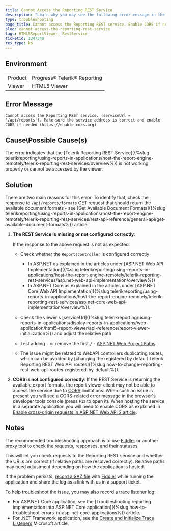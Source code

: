 ```yaml
---
title: Cannot Access the Reporting REST Service
description: "Learn why you may see the following error message in the report viewer 'Cannot access the Reporting REST service. (serviceUrl = '/api/reports'). Make sure the service address is correct and enable CORS if needed (https://enable-cors.org).'"
type: troubleshooting
page_title: Cannot access the Reporting REST service. Enable CORS if needed.
slug: cannot-access-the-reporting-rest-service
tags: HTML5ReportViewer, RestService
ticketid: 1347340
res_type: kb
---
```


## Environment

<table>
	<tr>
		<td>Product</td>
		<td>Progress® Telerik® Reporting</td>
	</tr>
	<tr>
		<td>Viewer</td>
		<td>HTML5 Viewer</td>
	</tr>
</table>


## Error Message

`Cannot access the Reporting REST service. (serviceUrl = '/api/reports'). Make sure the service address is correct and enable CORS if needed (https://enable-cors.org)`

## Cause\Possible Cause(s)

The error indicates that the [Telerik Reporting REST Service]({%slug telerikreporting/using-reports-in-applications/host-the-report-engine-remotely/telerik-reporting-rest-services/overview%}) is not working properly or cannot be accessed by the viewer.

## Solution

There are two main reasons for this error. To identify that, check the response to `/api/reports/formats` GET request that should return the available document formats - see [Get Available Document Formats]({%slug telerikreporting/using-reports-in-applications/host-the-report-engine-remotely/telerik-reporting-rest-services/rest-api-reference/general-api/get-available-document-formats%}) article.

1. **The REST Service is missing or not configured correctly**:

	If the response to the above request is not as expected:

	* Check whether the `ReportsController` is configured correctly

		+ In ASP.NET as explained in the articles under [ASP.NET Web API Implementation]({%slug telerikreporting/using-reports-in-applications/host-the-report-engine-remotely/telerik-reporting-rest-services/asp.net-web-api-implementation/overview%})
		+ In ASP.NET Core as explained in the articles under [ASP.NET Core Web API Implementation]({%slug telerikreporting/using-reports-in-applications/host-the-report-engine-remotely/telerik-reporting-rest-services/asp.net-core-web-api-implementation/overview%}).

	* Check the viewer's [serviceUrl]({%slug telerikreporting/using-reports-in-applications/display-reports-in-applications/web-application/html5-report-viewer/api-reference/report-viewer-initialization%}) and adjust the relative path
	* Test adding `~` or remove the first `/` - [ASP.NET Web Project Paths](https://learn.microsoft.com/en-us/previous-versions/ms178116(v=vs.140)?redirectedfrom=MSDN)
	* The issue might be related to WebAPI controllers duplicating routes, which can be avoided by [changing the registered by default Telerik Reporting REST Web API routes]({%slug how-to-change-reporting-rest-web-api-routes-registered-by-default%}).

1. **CORS is not configured correctly**: If the REST Service is returning the available export formats, the report viewer client may not be able to access the service due to [CORS](https://developer.mozilla.org/en-US/docs/Web/HTTP/CORS) limitations. When such an issue is present you will see a CORS-related error message in the browser's developer tools console (press `F12` to open it). When hosting the service in a separate application you will need to enable CORS as explained in [Enable cross-origin requests in ASP.NET Web API 2 article](https://learn.microsoft.com/en-us/aspnet/web-api/overview/security/enabling-cross-origin-requests-in-web-api).

## Notes

The recommended troubleshooting approach is to use [Fiddler](https://www.telerik.com/fiddler/fiddler-classic) or another proxy tool to check the requests, responses, and their statuses.

This will let you check requests to the Reporting REST service and whether the URLs are correct (if relative paths are resolved correctly). Relative paths may need adjustment depending on how the application is hosted.

If the problem persists, [record a SAZ file](https://docs.telerik.com/fiddler/save-and-load-traffic/tasks/createsaz) with [Fiddler](https://www.telerik.com/download/fiddler) while running the application and share the log as a link with us in a support ticket.

To help troubleshoot the issue, you may also record a trace listener log:

* For ASP.NET Core application, see the [Troubleshooting reporting implementation into ASP.NET Core application]({%slug how-to-troubleshoot-errors-in-asp-net-core-applications%}) article.
* For .NET Framework application, see the [Create and Initialize Trace Listeners](https://learn.microsoft.com/en-us/dotnet/framework/debug-trace-profile/how-to-create-and-initialize-trace-listeners) Microsoft article.
